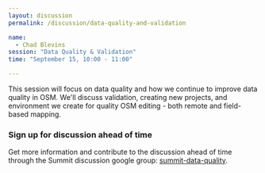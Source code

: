 ```yaml
---
layout: discussion
permalink: /discussion/data-quality-and-validation

name: 
  - Chad Blevins
session: "Data Quality & Validation"
time: "September 15, 10:00 - 11:00"

---
```


This session will focus on data quality and how we continue to improve data quality in OSM. We'll discuss validation, creating new projects, and environment we create for quality OSM editing - both remote and field-based mapping. 

### Sign up for discussion ahead of time

Get more information and contribute to the discussion ahead of time through the Summit discussion google group: [summit-data-quality](https://groups.google.com/a/hotosm.org/forum/#!forum/summit-data-quality).
